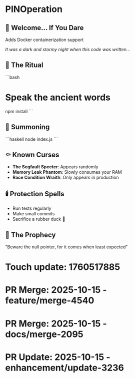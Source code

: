 # PINOperation

## 🎃 Welcome... If You Dare

Adds Docker containerization support

*It was a dark and stormy night when this code was written...*

## 🔮 The Ritual

\`\`\`bash
# Speak the ancient words
npm install
\`\`\`

## 👻 Summoning

\`\`\`haskell
node index.js
\`\`\`

## ⚰️ Known Curses

- **The Segfault Specter**: Appears randomly
- **Memory Leak Phantom**: Slowly consumes your RAM
- **Race Condition Wraith**: Only appears in production

## 🕯️ Protection Spells

- Run tests regularly
- Make small commits
- Sacrifice a rubber duck 🦆

## 📜 The Prophecy

"Beware the null pointer, for it comes when least expected"

# Touch update: 1760517885

# PR Merge: 2025-10-15 - feature/merge-4540

# PR Merge: 2025-10-15 - docs/merge-2095

# PR Update: 2025-10-15 - enhancement/update-3236
